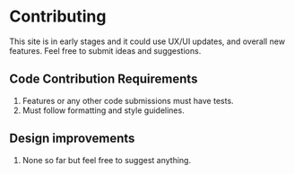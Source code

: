 # Contributing
This site is in early stages and it could use UX/UI updates, and overall new features. Feel free to submit ideas and suggestions.

## Code Contribution Requirements
1. Features or any other code submissions must have tests. 
1. Must follow formatting and style guidelines.

## Design improvements
1. None so far but feel free to suggest anything. 
